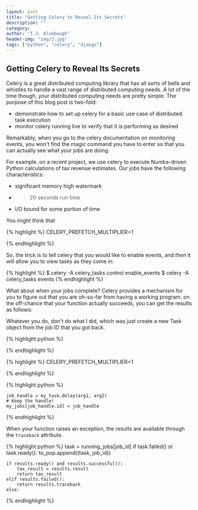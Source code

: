 ```yaml
---
layout: post
title: "Getting Celery to Reveal Its Secrets"
description: ""
category: 
author: "T.J. Alumbaugh"
header-img: "img/2.jpg"
tags: ["python", "celery", "django"]
---
```


<h2 class="section-heading">Getting Celery to Reveal Its Secrets</h2>

Celery is a great distributed computing library that has all sorts of bells and whistles to handle a vast range of distributed computing needs.
A lot of the time though, your distributed computing needs are pretty simple. 
The purpose of this blog post is two-fold:

- demonstrate how to set up celery for a basic use case of distributed task execution
- monitor celery running live to verify that it is performing as desired

Remarkably, when you go to the celery documentation on monitoring events, you won't find the magic command you have to enter so that you can actually
see what your jobs are doing.

For example. on a recent project, we use celery to execute Numba-driven Python calculations of tax revenue estimates. Our jobs have the following characteristics:

- significant memory high watermark
- >20 seconds run time
- I/O bound for some portion of time

You might think that 

{% highlight %}
CELERY_PREFETCH_MULTIPLIER=1

{% endhighlight %}

So, the trick is to tell celery that you would like to enable events, and *then* it will allow you to view tasks as they come in:


{% highlight %}
$ celery -A celery_tasks control enable_events
$ celery -A celery_tasks  events
{% endhighlight %}

What about when your jobs complete? Celery provides a mechanism for you to figure out that you are oh-so-far from having a working program. on the 
off-chance that your function actually succeeds, you can get the results as follows:

Whatever you do, don't do what I did, which was just create a new Task object from the job ID that you got back. 

{% highlight python %}



{% endhighlight %}

{% highlight %}
CELERY_PREFETCH_MULTIPLIER=1

{% endhighlight %}

{% highlight python %}

    job_handle = my_task.delay(arg1, arg2)
    # Keep the handle!
    my_jobs[job_handle.id] = job_handle

{% endhighlight %}

When your function raises an exception, the results are available through the `traceback` attribute. 

{% highlight python %}
    task = running_jobs[job_id]
    if task.failed() or task.ready():
        to_pop.append((task, job_id))


    if results.ready() and results.successful():
        tax_result = results.result
        return tax_result
    elif results.failed():
        return results.traceback
    else:

{% endhighlight %}
